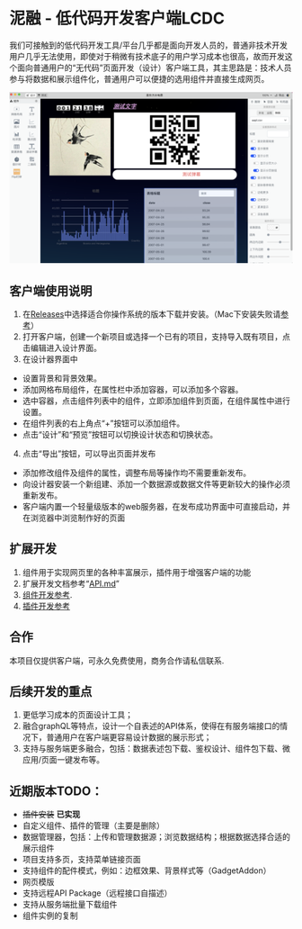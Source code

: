 # 泥融 - 低代码开发客户端LCDC
    
我们可接触到的低代码开发工具/平台几乎都是面向开发人员的，普通非技术开发用户几乎无法使用，即使对于稍微有技术底子的用户学习成本也很高，故而开发这个面向普通用户的“无代码”页面开发（设计）客户端工具，其主思路是：技术人员参与将数据和展示组件化，普通用户可以便捷的选用组件并直接生成网页。  

![软件截图](https://raw.githubusercontent.com/Colormark/nirong/main/UI.png)
## 客户端使用说明
1. 在[Releases](https://github.com/Colormark/nirong/releases)中选择适合你操作系统的版本下载并安装。（Mac下安装失败请[参考](https://www.macw.com/news/2605.html)）
2. 打开客户端，创建一个新项目或选择一个已有的项目，支持导入既有项目，点击编辑进入设计界面。
2. 在设计器界面中
 - 设置背景和背景效果。
 - 添加网格布局组件，在属性栏中添加容器，可以添加多个容器。
 - 选中容器，点击组件列表中的组件，立即添加组件到页面，在组件属性中进行设置。
 - 在组件列表的右上角点“+”按钮可以添加组件。
 - 点击“设计”和“预览”按钮可以切换设计状态和切换状态。
4. 点击“导出”按钮，可以导出页面并发布
 - 添加修改组件及组件的属性，调整布局等操作均不需要重新发布。
 - 向设计器安装一个新组建、添加一个数据源或数据文件等更新较大的操作必须重新发布。
 - 客户端内置一个轻量级版本的web服务器，在发布成功界面中可直接启动，并在浏览器中浏览制作好的页面

## 扩展开发
1. 组件用于实现网页里的各种丰富展示，插件用于增强客户端的功能
2. 扩展开发文档参考“[API.md](https://github.com/Colormark/nirong/blob/main/API.md)”
3. [组件开发参考](https://github.com/Colormark/nirong/tree/main/qrcode-a_demo_of_Nirong_gadget).
4. [插件开发参考](https://github.com/Colormark/nirong/tree/main/a_demo_of_Nirong_plugin)

## 合作
本项目仅提供客户端，可永久免费使用，商务合作请私信联系. 

## 后续开发的重点
1. 更低学习成本的页面设计工具；
2. 融合graphQL等特点，设计一个自表述的API体系，使得在有服务端接口的情况下，普通用户在客户端更容易设计数据的展示形式；
3. 支持与服务端更多融合，包括：数据表述包下载、鉴权设计、组件包下载、微应用/页面一键发布等。

## 近期版本TODO：
 - ~~插件安装~~ **已实现**
 - 自定义组件、插件的管理（主要是删除）
 - 数据管理器，包括：上传和管理数据源；浏览数据结构；根据数据选择合适的展示组件
 - 项目支持多页，支持菜单链接页面
 - 支持组件的配件模式，例如：边框效果、背景样式等（GadgetAddon）
 - 网页模版
 - 支持远程API Package（远程接口自描述）
 - 支持从服务端批量下载组件
 - 组件实例的复制
 
